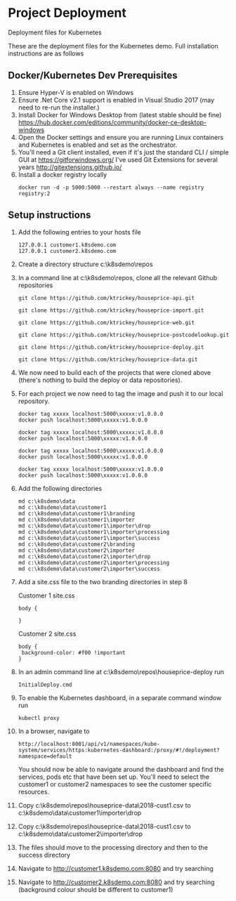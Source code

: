 # Project Deployment
Deployment files for Kubernetes  

These are the deployment files for the Kubernetes demo. Full installation instructions are as follows

## Docker/Kubernetes Dev Prerequisites
1. Ensure Hyper-V is enabled on Windows
2. Ensure .Net Core v2.1 support is enabled in Visual Studio 2017 (may need to re-run the installer.)
3. Install Docker for Windows Desktop from (latest stable should be fine) https://hub.docker.com/editions/community/docker-ce-desktop-windows 
4. Open the Docker settings and ensure you are running Linux containers and Kubernetes is enabled and set as the orchestrator.
5. You'll need a Git client installed, even if it's just the standard CLI / simple GUI at https://gitforwindows.org/ I've used Git Extensions for several years http://gitextensions.github.io/
6. Install a docker registry locally
   ```
   docker run -d -p 5000:5000 --restart always --name registry registry:2
   ```
## Setup instructions
1. Add the following entries to your hosts file
   ```
   127.0.0.1 customer1.k8sdemo.com
   127.0.0.1 customer2.k8sdemo.com
   ```
1. Create a directory structure c:\k8sdemo\repos
2. In a command line at c:\k8sdemo\repos, clone all the relevant Github repositories

   ```
   git clone https://github.com/ktrickey/houseprice-api.git

   git clone https://github.com/ktrickey/houseprice-import.git

   git clone https://github.com/ktrickey/houseprice-web.git

   git clone https://github.com/ktrickey/houseprice-postcodelookup.git

   git clone https://github.com/ktrickey/houseprice-deploy.git

   git clone https://github.com/ktrickey/houseprice-data.git

   ```
4. We now need to build each of the projects that were cloned above (there's nothing to build the deploy or data repositories).

5. For each project we now need to tag the image and push it to our local repository.
   ```
   docker tag xxxxx localhost:5000\xxxxx:v1.0.0.0
   docker push localhost:5000\xxxxx:v1.0.0.0
   
   docker tag xxxxx localhost:5000\xxxxx:v1.0.0.0
   docker push localhost:5000\xxxxx:v1.0.0.0
   
   docker tag xxxxx localhost:5000\xxxxx:v1.0.0.0
   docker push localhost:5000\xxxxx:v1.0.0.0
   
   docker tag xxxxx localhost:5000\xxxxx:v1.0.0.0
   docker push localhost:5000\xxxxx:v1.0.0.0
   ```
3. Add the following directories
   ```
   md c:\k8sdemo\data
   md c:\k8sdemo\data\customer1
   md c:\k8sdemo\data\customer1\branding
   md c:\k8sdemo\data\customer1\importer
   md c:\k8sdemo\data\customer1\importer\drop
   md c:\k8sdemo\data\customer1\importer\processing
   md c:\k8sdemo\data\customer1\importer\success
   md c:\k8sdemo\data\customer2\branding
   md c:\k8sdemo\data\customer2\importer
   md c:\k8sdemo\data\customer2\importer\drop
   md c:\k8sdemo\data\customer2\importer\processing
   md c:\k8sdemo\data\customer2\importer\success
   ```

4. Add a site.css file to the two branding directories in step 8

   Customer 1 site.css
   ```
   body {
   
   }
   ```
   Customer 2 site.css
   ```
   body {
	background-color: #f00 !important
   }
   ```
5. In an admin command line at c:\k8sdemo\repos\houseprice-deploy run
   ```
   InitialDeploy.cmd
   ```
6. To enable the Kubernetes dashboard, in a separate command window run
   ```
   kubectl proxy
   ```
7. In a browser, navigate to 
   ```
   http://localhost:8001/api/v1/namespaces/kube-system/services/https:kubernetes-dashboard:/proxy/#!/deployment?namespace=default
   ```
   You should now be able to navigate around the dashboard and find the services, pods etc that have been set up. You'll need to select the customer1 or customer2 namespaces to see the customer specific resources.
8. Copy c:\k8sdemo\repos\houseprice-data\2018-cust1.csv to c:\k8sdemo\data\customer1\importer\drop
9. Copy c:\k8sdemo\repos\houseprice-data\2018-cust1.csv to c:\k8sdemo\data\customer2\importer\drop
10. The files should move to the processing directory and then to the success directory
11. Navigate to http://customer1.k8sdemo.com:8080 and try searching
11. Navigate to http://customer2.k8sdemo.com:8080 and try searching (background colour should be different to customer1)